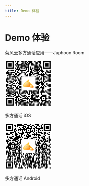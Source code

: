 ```yaml
---
title: Demo 体验
---
```

# Demo 体验

菊风云多方通话应用——Juphoon Room

[![../../\_images/mult\_iOS.png](../../_images/mult_iOS.png)](../../_images/mult_iOS.png)

多方通话 iOS

[![../../\_images/mult\_Android.png](../../_images/mult_Android.png)](../../_images/mult_Android.png)

多方通话 Android
